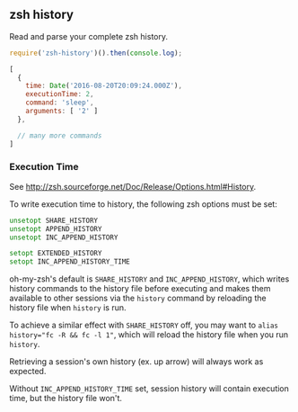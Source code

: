 ## zsh history

Read and parse your complete zsh history.

```js
require('zsh-history')().then(console.log);

[
  {
    time: Date('2016-08-20T20:09:24.000Z'),
    executionTime: 2,
    command: 'sleep',
    arguments: [ '2' ]
  },

  // many more commands
]
```

### Execution Time

See http://zsh.sourceforge.net/Doc/Release/Options.html#History.

To write execution time to history, the following zsh options must be set:

```zsh
unsetopt SHARE_HISTORY
unsetopt APPEND_HISTORY
unsetopt INC_APPEND_HISTORY

setopt EXTENDED_HISTORY
setopt INC_APPEND_HISTORY_TIME
```

oh-my-zsh's default is `SHARE_HISTORY` and `INC_APPEND_HISTORY`, which writes
history commands to the history file before executing and makes them available
to other sessions via the `history` command by reloading the history file
when `history` is run.

To achieve a similar effect with `SHARE_HISTORY` off, you may want to
`alias history="fc -R && fc -l 1"`, which will reload the history file when you
run `history`.

Retrieving a session's own history (ex. up arrow) will always work as expected.

Without `INC_APPEND_HISTORY_TIME` set, session history will contain execution
time, but the history file won't.
